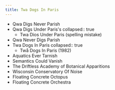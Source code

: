 ```yaml
---
title: Twa Dogs In Paris
---
```


- Qwa Digs Never Parish
- Qwa Digs Under Paris's
  collapsed:: true
	- Twa Dios Under Paris (spelling mistake)
- Qwa Never Digs Parish
- Twa Dogs In Paris
  collapsed:: true
	- Twå Dogs In Paris (1982)
- Aquatics Ever Tarnish
- Semantics Could Vanish
- The Driftless Academy of Botanical Apparitions
- Wisconsin Conservatory Of Noise
- Floating Concrete Octopus
- Floating Concrete Orchestra